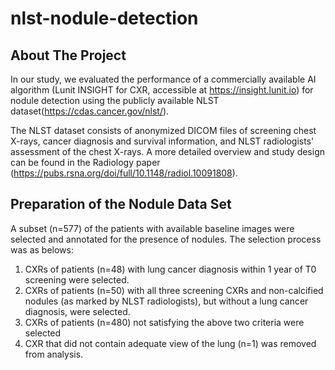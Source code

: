 # nlst-nodule-detection

## About The Project

In our study, we evaluated the performance of a commercially available AI algorithm (Lunit INSIGHT for CXR, accessible at https://insight.lunit.io) for nodule detection using the publicly available NLST dataset(https://cdas.cancer.gov/nlst/). 

The NLST dataset consists of anonymized DICOM files of screening chest X-rays, cancer diagnosis and survival information, and NLST radiologists' assessment of the chest X-rays. A more detailed overview and study design can be found in the Radiology paper (https://pubs.rsna.org/doi/full/10.1148/radiol.10091808). 

## Preparation of the Nodule Data Set

A subset (n=577) of the patients with available baseline images were selected and annotated for the presence of nodules. The selection process was as belows:

1. CXRs of patients (n=48) with lung cancer diagnosis within 1 year of T0 screening were selected. 
2. CXRs of patients (n=50) with all three screening CXRs and non-calcified nodules (as marked by NLST radiologists), but without a lung cancer diagnosis, were selected.
3. CXRs of patients (n=480) not satisfying the above two criteria were selected
4. CXR that did not contain adequate view of the lung (n=1) was removed from analysis.

##
